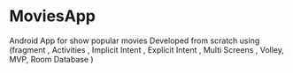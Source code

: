 # MoviesApp
Android App for show popular movies
Developed from scratch using (fragment , Activities , Implicit Intent , Explicit Intent , Multi Screens , Volley, MVP, Room Database )
